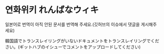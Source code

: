 # 연화위키 れんばなウィキ
일본어로 번역이 아직 안된 문서를 번역해 주세요.(깃허브의 이슈에서 댓글을 게시해주세요)

韓国語でトランスレイリングがいないドキュメントをトランスレイリングでください。(ギットハブのイシューでコメントをアップロードしてください)
